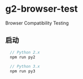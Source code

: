 <!--
 * @Descripttion: 小哥哥开始写代码了
 * @version: 0.0.1
 * @Author: fujin
 * @Date: 2021-02-23 13:35:04
 * @LastEditTime: 2021-02-23 21:01:28
-->
# g2-browser-test
Browser Compatibility Testing

## 启动

```ts
  // Python 2.x
  npm run py2
  
  // Python 3.x
  npm run py3
```